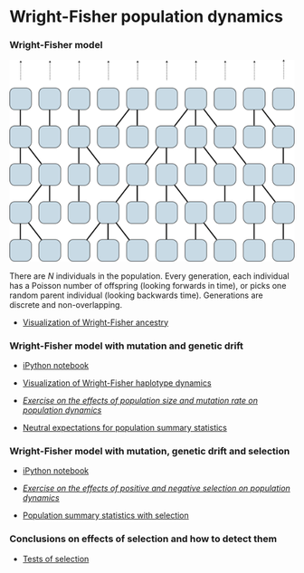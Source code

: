 # Wright-Fisher population dynamics

### Wright-Fisher model

![](images/wright_fisher.png)

There are *N* individuals in the population. Every generation, each individual has a Poisson number of offspring (looking forwards in time), or picks one random parent individual (looking backwards time). Generations are discrete and non-overlapping.

 * [Visualization of Wright-Fisher ancestry](http://bedford.io/projects/ancestry/)

### Wright-Fisher model with mutation and genetic drift

 * [iPython notebook](https://github.com/trvrb/sismid/blob/master/wright-fisher/mutation-drift.ipynb)

 * [Visualization of Wright-Fisher haplotype dynamics](http://bedford.io/projects/haplotypes/)

 * [*Exercise on the effects of population size and mutation rate on population dynamics*](mutation-drift-exercise.md)

 * [Neutral expectations for population summary statistics](mutation-drift-statistics.md)

### Wright-Fisher model with mutation, genetic drift and selection

 * [iPython notebook](https://github.com/trvrb/sismid/blob/master/wright-fisher/mutation-drift-selection.ipynb)

 * [*Exercise on the effects of positive and negative selection on population dynamics*](mutation-drift-selection-exercise.md)

 * [Population summary statistics with selection](mutation-drift-selection-statistics.md)
 
### Conclusions on effects of selection and how to detect them

 * [Tests of selection](http://bedford.io/projects/sismid/selection/tests-of-selection.html)
